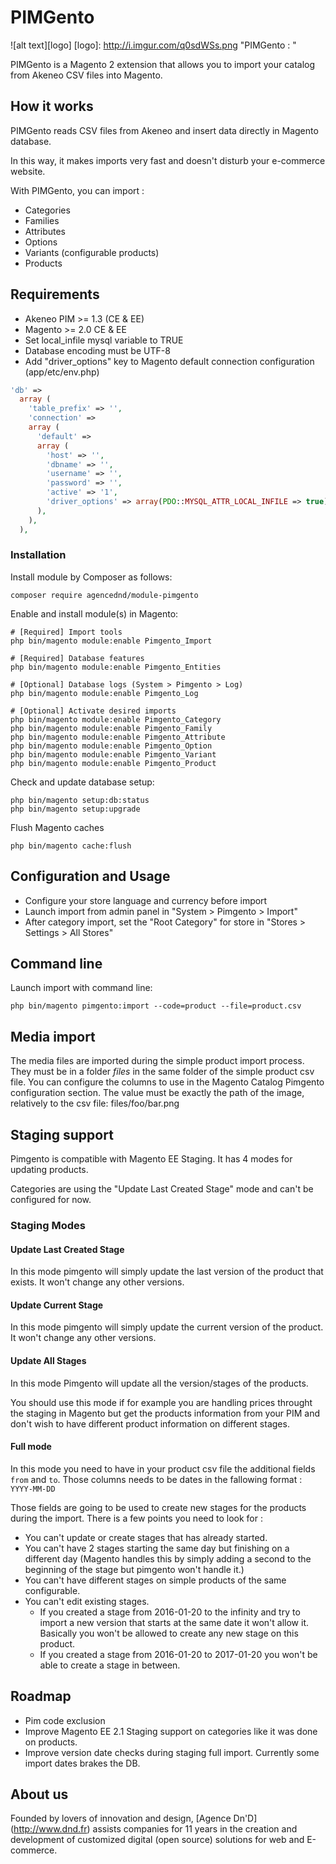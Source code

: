 # PIMGento

![alt text][logo]
[logo]: http://i.imgur.com/q0sdWSs.png "PIMGento : "

PIMGento is a Magento 2 extension that allows you to import your catalog from Akeneo CSV files into Magento.

## How it works

PIMGento reads CSV files from Akeneo and insert data directly in Magento database.

In this way, it makes imports very fast and doesn't disturb your e-commerce website.

With PIMGento, you can import :
* Categories
* Families
* Attributes
* Options
* Variants (configurable products)
* Products

## Requirements

* Akeneo PIM >= 1.3 (CE & EE)
* Magento >= 2.0 CE & EE
* Set local_infile mysql variable to TRUE
* Database encoding must be UTF-8
* Add "driver_options" key to Magento default connection configuration (app/etc/env.php)

```php
'db' =>
  array (
    'table_prefix' => '',
    'connection' =>
    array (
      'default' =>
      array (
        'host' => '',
        'dbname' => '',
        'username' => '',
        'password' => '',
        'active' => '1',
        'driver_options' => array(PDO::MYSQL_ATTR_LOCAL_INFILE => true),
      ),
    ),
  ),
```

### Installation ###

Install module by Composer as follows:

```shell
composer require agencednd/module-pimgento
```

Enable and install module(s) in Magento:

```shell
# [Required] Import tools
php bin/magento module:enable Pimgento_Import

# [Required] Database features
php bin/magento module:enable Pimgento_Entities

# [Optional] Database logs (System > Pimgento > Log)
php bin/magento module:enable Pimgento_Log

# [Optional] Activate desired imports
php bin/magento module:enable Pimgento_Category
php bin/magento module:enable Pimgento_Family
php bin/magento module:enable Pimgento_Attribute
php bin/magento module:enable Pimgento_Option
php bin/magento module:enable Pimgento_Variant
php bin/magento module:enable Pimgento_Product
```

Check and update database setup:
```shell
php bin/magento setup:db:status
php bin/magento setup:upgrade
```

Flush Magento caches
```shell
php bin/magento cache:flush
```

## Configuration and Usage

* Configure your store language and currency before import
* Launch import from admin panel in "System > Pimgento > Import"
* After category import, set the "Root Category" for store in "Stores > Settings > All Stores"

## Command line

Launch import with command line:

```shell
php bin/magento pimgento:import --code=product --file=product.csv
```

## Media import

The media files are imported during the simple product import process.
They must be in a folder *files* in the same folder of the simple product csv file.
You can configure the columns to use in the Magento Catalog Pimgento configuration section.
The value must be exactly the path of the image, relatively to the csv file: files/foo/bar.png

## Staging support
Pimgento is compatible with Magento EE Staging. It has 4 modes for updating products. 

Categories are using the "Update Last Created Stage" mode and can't be configured for now. 

### Staging Modes

#### Update Last Created Stage
In this mode pimgento will simply update the last version of the product that exists. 
It won't change any other versions.

#### Update Current Stage
In this mode pimgento will simply update the current version of the product.
It won't change any other versions.

#### Update All Stages
In this mode Pimgento will update all the version/stages of the products. 

You should use this mode if for example you are handling prices throught the staging in Magento but get the products information from your PIM and don't wish to have different product information on different stages.

#### Full mode 
In this mode you need to have in your product csv file the additional fields `from` and `to`. Those columns needs to be dates in the fallowing format : `YYYY-MM-DD` 

Those fields are going to be used to create new stages for the products during the import. There is a few points you need to look for : 
* You can't update or create stages that has already started. 
* You can't have 2 stages starting the same day but finishing on a different day (Magento handles this by simply adding a second to the beginning of the stage but pimgento won't handle it.)
* You can't have different stages on simple products of the same configurable. 
* You can't edit existing stages. 
  * If you created a stage from 2016-01-20 to the infinity and try to import a new version that starts at the same date it won't allow it. Basically you won't be allowed to create any new stage on this product.
  * If you created a stage from 2016-01-20 to 2017-01-20 you won't be able to create a stage in between. 


## Roadmap

* Pim code exclusion
* Improve Magento EE 2.1 Staging support on categories like it was done on products.
* Improve version date checks during staging full import. Currently some import dates brakes the DB.

## About us

Founded by lovers of innovation and design, [Agence Dn'D] (http://www.dnd.fr) assists companies for 11 years in the creation and development of customized digital (open source) solutions for web and E-commerce.
